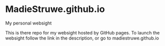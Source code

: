 # MadieStruwe.github.io
My personal websight

This is there repo for my websight hosted by GitHub pages. To launch the websight follow the link in the description, or go to madiestruwe.github.io
